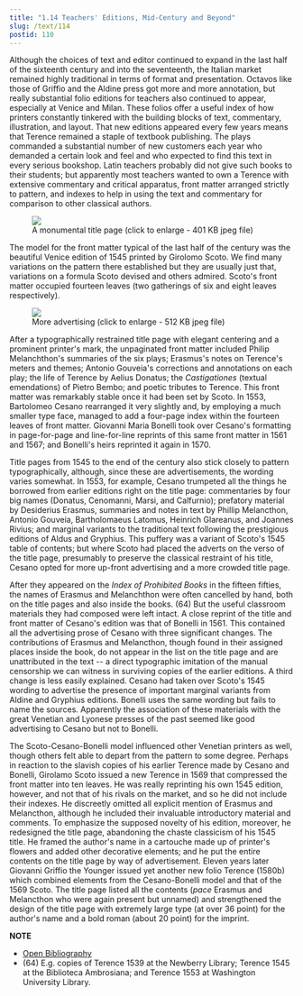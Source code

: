 ```yaml
---
title: "1.14 Teachers' Editions, Mid-Century and Beyond"
slug: /text/114
postid: 110
---
```

Although the choices of text and editor continued to expand in the last half of the sixteenth century and into the seventeenth, the Italian market remained highly traditional in terms of format and presentation. Octavos like those of Griffio and the Aldine press got more and more annotation, but really substantial folio editions for teachers also continued to appear, especially at Venice and Milan. These folios offer a useful index of how printers constantly tinkered with the building blocks of text, commentary, illustration, and layout. That new editions appeared every few years means that Terence remained a staple of textbook publishing. The plays commanded a substantial number of new customers each year who demanded a certain look and feel and who expected to find this text in every serious bookshop. Latin teachers probably did not give such books to their students; but apparently most teachers wanted to own a Terence with extensive commentary and critical apparatus, front matter arranged strictly to pattern, and indexes to help in using the text and commentary for comparison to other classical authors.

<figure class="mkdn-figure">
    <div onClick="createLightbox('/images_full/1.00_Chapter_One/Wing-f.-ZP-535.S42,-P.-Terentia-Afri-poetae-lepidissimi-Comoediae,-title-page.jpg')" data="/images_full/0.00_Introduction/Wing-ZP-535.D175Negrotitle.jpg" class="mkdn-image-link" id="lbimage">
    <img class="mkdn-image" src="/images_full/1.00_Chapter_One/Wing-f.-ZP-535.S42,-P.-Terentia-Afri-poetae-lepidissimi-Comoediae,-title-page.jpg" />
    <figcaption class="mkdn-figcaption">A monumental title page (click to enlarge - 401 KB jpeg file)</figcaption>
    </div>
</figure>

The model for the front matter typical of the last half of the century was the beautiful Venice edition of 1545 printed by Girolomo Scoto. We find many variations on the pattern there established but they are usually just that, variations on a formula Scoto devised and others admired. Scoto's front matter occupied fourteen leaves (two gatherings of six and eight leaves respectively).

<figure class="mkdn-figure">
    <div onClick="createLightbox('/images_full/1.00_Chapter_One/Wing-f.-ZP-535.S42,-P.-Terentia-Afri-poetae-lepidissimi-Comoediae,-verso-of-title-page.jpg')" data="/images_full/0.00_Introduction/Wing-ZP-535.D175Negrotitle.jpg" class="mkdn-image-link" id="lbimage">
    <img class="mkdn-image" src="/images_full/1.00_Chapter_One/Wing-f.-ZP-535.S42,-P.-Terentia-Afri-poetae-lepidissimi-Comoediae,-verso-of-title-page.jpg" />
    <figcaption class="mkdn-figcaption">More advertising (click to enlarge - 512 KB jpeg file)</figcaption>
    </div>
</figure>

After a typographically restrained title page with elegant centering and a prominent printer's mark, the unpaginated front matter included Philip Melanchthon's summaries of the six plays; Erasmus's notes on Terence's meters and themes; Antonio Gouveia's corrections and annotations on each play; the life of Terence by Aelius Donatus; the *Castigationes* (textual emendations) of Pietro Bembo; and poetic tributes to Terence. This front matter was remarkably stable once it had been set by Scoto. In 1553, Bartolomeo Cesano rearranged it very slightly and, by employing a much smaller type face, managed to add a four-page index within the fourteen leaves of front matter. Giovanni Maria Bonelli took over Cesano's formatting in page-for-page and line-for-line reprints of this same front matter in 1561 and 1567; and Bonelli's heirs reprinted it again in 1570.

Title pages from 1545 to the end of the century also stick closely to pattern typographically, although, since these are advertisements, the wording varies somewhat. In 1553, for example, Cesano trumpeted all the things he borrowed from earlier editions right on the title page: commentaries by four big names (Donatus, Cenomanni, Marsi, and Calfurnio); prefatory material by Desiderius Erasmus, summaries and notes in text by Phillip Melancthon, Antonio Gouveia, Bartholomaeus Latomus, Heinrich Glareanus, and Joannes Rivius; and marginal variants to the traditional text following the prestigious editions of Aldus and Gryphius. This puffery was a variant of Scoto's 1545 table of contents; but where Scoto had placed the adverts on the verso of the title page, presumably to preserve the classical restraint of his title, Cesano opted for more up-front advertising and a more crowded title page.

After they appeared on the *Index of Prohibited Books* in the fifteen fifties, the names of Erasmus and Melanchthon were often cancelled by hand, both on the title pages and also inside the books. (64) But the useful classroom materials they had composed were left intact. A close reprint of the title and front matter of Cesano's edition was that of Bonelli in 1561. This contained all the advertising prose of Cesano with three significant changes. The contributions of Erasmus and Melancthon, though found in their assigned places inside the book, do not appear in the list on the title page and are unattributed in the text -- a direct typographic imitation of the manual censorship we can witness in surviving copies of the earlier editions. A third change is less easily explained. Cesano had taken over Scoto's 1545 wording to advertise the presence of important marginal variants from Aldine and Gryphius editions. Bonelli uses the same wording but fails to name the sources. Apparently the association of these materials with the great Venetian and Lyonese presses of the past seemed like good advertising to Cesano but not to Bonelli.

The Scoto-Cesano-Bonelli model influenced other Venetian printers as well, though others felt able to depart from the pattern to some degree. Perhaps in reaction to the slavish copies of his earlier Terence made by Cesano and Bonelli, Girolamo Scoto issued a new Terence in 1569 that compressed the front matter into ten leaves. He was really reprinting his own 1545 edition, however, and not that of his rivals on the market, and so he did not include their indexes. He discreetly omitted all explicit mention of Erasmus and Melancthon, although he included their invaluable introductory material and comments. To emphasize the supposed novelty of his edition, moreover, he redesigned the title page, abandoning the chaste classicism of his 1545 title. He framed the author's name in a cartouche made up of printer's flowers and added other decorative elements; and he put the entire contents on the title page by way of advertisement. Eleven years later Giovanni Griffio the Younger issued yet another new folio Terence (1580b) which combined elements from the Cesano-Bonelli model and that of the 1569 Scoto. The title page listed all the contents (*pace* Erasmus and Melancthon who were again present but unnamed) and strengthened the design of the title page with extremely large type (at over 36 point) for the author's name and a bold roman (about 20 point) for the imprint.

**NOTE**
* [Open Bibliography](/bibliography.pdf)
* (64) E.g. copies of Terence 1539 at the Newberry Library; Terence 1545 at the Biblioteca Ambrosiana; and Terence 1553 at Washington University Library.
